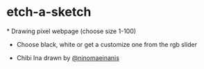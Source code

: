 # etch-a-sketch
<p>
* Drawing pixel webpage (choose size 1-100)

* Choose black, white or get a customize one from the rgb slider

* Chibi Ina drawn by <a href="https://twitter.com/ninomaeinanis"> @ninomaeinanis </a>
<p>
